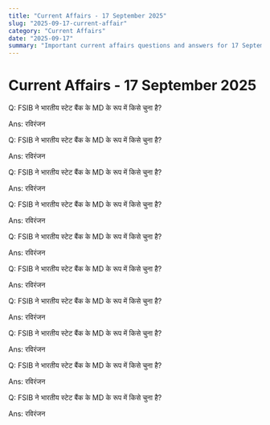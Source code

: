 ```yaml
---
title: "Current Affairs - 17 September 2025"
slug: "2025-09-17-current-affair"
category: "Current Affairs"
date: "2025-09-17"
summary: "Important current affairs questions and answers for 17 September 2025."
---
```


 <div class="container mx-auto px-4 py-8">
    <h1 class="text-2xl font-bold mb-6"> Current Affairs - 17 September 2025 </h1>
    <div class="grid grid-cols-1 md:grid-cols-2 gap-6">
      <div class="bg-white dark:bg-gray-900 border rounded-lg p-4 shadow hover:shadow-lg transition">
        <p class="font-semibold mb-2">Q: FSIB ने भारतीय स्टेट बैंक के MD के रूप में किसे चुना है?</p>
        <p class="text-gray-600 dark:text-gray-400">Ans: रविरंजन</p>
      </div>
      <div class="bg-white dark:bg-gray-900 border rounded-lg p-4 shadow hover:shadow-lg transition">
        <p class="font-semibold mb-2">Q: FSIB ने भारतीय स्टेट बैंक के MD के रूप में किसे चुना है?</p>
        <p class="text-gray-600 dark:text-gray-400">Ans: रविरंजन</p>
      </div>
      <div class="bg-white dark:bg-gray-900 border rounded-lg p-4 shadow hover:shadow-lg transition">
        <p class="font-semibold mb-2">Q: FSIB ने भारतीय स्टेट बैंक के MD के रूप में किसे चुना है?</p>
        <p class="text-gray-600 dark:text-gray-400">Ans: रविरंजन</p>
      </div>
      <div class="bg-white dark:bg-gray-900 border rounded-lg p-4 shadow hover:shadow-lg transition">
        <p class="font-semibold mb-2">Q: FSIB ने भारतीय स्टेट बैंक के MD के रूप में किसे चुना है?</p>
        <p class="text-gray-600 dark:text-gray-400">Ans: रविरंजन</p>
      </div>
      <div class="bg-white dark:bg-gray-900 border rounded-lg p-4 shadow hover:shadow-lg transition">
        <p class="font-semibold mb-2">Q: FSIB ने भारतीय स्टेट बैंक के MD के रूप में किसे चुना है?</p>
        <p class="text-gray-600 dark:text-gray-400">Ans: रविरंजन</p>
      </div>
      <div class="bg-white dark:bg-gray-900 border rounded-lg p-4 shadow hover:shadow-lg transition">
        <p class="font-semibold mb-2">Q: FSIB ने भारतीय स्टेट बैंक के MD के रूप में किसे चुना है?</p>
        <p class="text-gray-600 dark:text-gray-400">Ans: रविरंजन</p>
      </div>
      <div class="bg-white dark:bg-gray-900 border rounded-lg p-4 shadow hover:shadow-lg transition">
        <p class="font-semibold mb-2">Q: FSIB ने भारतीय स्टेट बैंक के MD के रूप में किसे चुना है?</p>
        <p class="text-gray-600 dark:text-gray-400">Ans: रविरंजन</p>
      </div>
      <div class="bg-white dark:bg-gray-900 border rounded-lg p-4 shadow hover:shadow-lg transition">
        <p class="font-semibold mb-2">Q: FSIB ने भारतीय स्टेट बैंक के MD के रूप में किसे चुना है?</p>
        <p class="text-gray-600 dark:text-gray-400">Ans: रविरंजन</p>
      </div>
      <div class="bg-white dark:bg-gray-900 border rounded-lg p-4 shadow hover:shadow-lg transition">
        <p class="font-semibold mb-2">Q: FSIB ने भारतीय स्टेट बैंक के MD के रूप में किसे चुना है?</p>
        <p class="text-gray-600 dark:text-gray-400">Ans: रविरंजन</p>
      </div>
      <div class="bg-white dark:bg-gray-900 border rounded-lg p-4 shadow hover:shadow-lg transition">
        <p class="font-semibold mb-2">Q: FSIB ने भारतीय स्टेट बैंक के MD के रूप में किसे चुना है?</p>
        <p class="text-gray-600 dark:text-gray-400">Ans: रविरंजन</p>
      </div>
    </div>
  </div>
